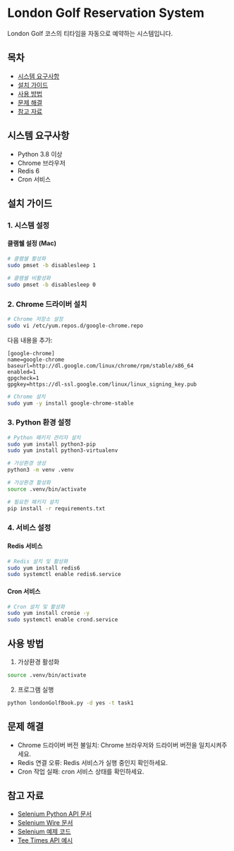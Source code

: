 # London Golf Reservation System

London Golf 코스의 티타임을 자동으로 예약하는 시스템입니다.

## 목차

- [시스템 요구사항](#시스템-요구사항)
- [설치 가이드](#설치-가이드)
- [사용 방법](#사용-방법)
- [문제 해결](#문제-해결)
- [참고 자료](#참고-자료)

## 시스템 요구사항

- Python 3.8 이상
- Chrome 브라우저
- Redis 6
- Cron 서비스

## 설치 가이드

### 1. 시스템 설정

#### 클램쉘 설정 (Mac)

```bash
# 클램쉘 활성화
sudo pmset -b disablesleep 1

# 클램쉘 비활성화
sudo pmset -b disablesleep 0
```

### 2. Chrome 드라이버 설치

```bash
# Chrome 저장소 설정
sudo vi /etc/yum.repos.d/google-chrome.repo
```

다음 내용을 추가:

```
[google-chrome]
name=google-chrome
baseurl=http://dl.google.com/linux/chrome/rpm/stable/x86_64
enabled=1
gpgcheck=1
gpgkey=https://dl-ssl.google.com/linux/linux_signing_key.pub
```

```bash
# Chrome 설치
sudo yum -y install google-chrome-stable
```

### 3. Python 환경 설정

```bash
# Python 패키지 관리자 설치
sudo yum install python3-pip
sudo yum install python3-virtualenv

# 가상환경 생성
python3 -m venv .venv

# 가상환경 활성화
source .venv/bin/activate

# 필요한 패키지 설치
pip install -r requirements.txt
```

### 4. 서비스 설정

#### Redis 서비스

```bash
# Redis 설치 및 활성화
sudo yum install redis6
sudo systemctl enable redis6.service
```

#### Cron 서비스

```bash
# Cron 설치 및 활성화
sudo yum install cronie -y
sudo systemctl enable crond.service
```

## 사용 방법

1. 가상환경 활성화

```bash
source .venv/bin/activate
```

2. 프로그램 실행

```bash
python londonGolfBook.py -d yes -t task1
```

## 문제 해결

- Chrome 드라이버 버전 불일치: Chrome 브라우저와 드라이버 버전을 일치시켜주세요.
- Redis 연결 오류: Redis 서비스가 실행 중인지 확인하세요.
- Cron 작업 실패: cron 서비스 상태를 확인하세요.

## 참고 자료

- [Selenium Python API 문서](https://www.selenium.dev/selenium/docs/api/py/api.html#common)
- [Selenium Wire 문서](https://pypi.org/project/selenium-wire/#request-objects)
- [Selenium 예제 코드](https://gist.github.com/mcchae/c9323d426aba8fcde3c1b54731f6cfbe)
- [Tee Times API 예시](https://phx-api-be-east-1b.kenna.io/v2/tee-times?date=2023-07-01&facilityIds=9710)
